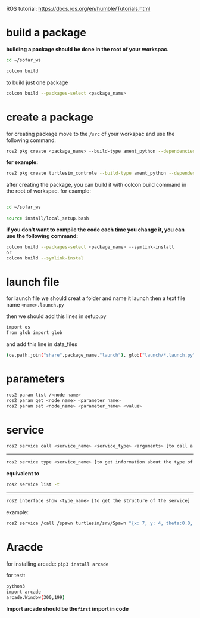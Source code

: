 ROS tutorial:
https://docs.ros.org/en/humble/Tutorials.html



# build a package
**building a package should be done in the root of your workspac.**

```sh
cd ~/sofar_ws

colcon build
```

to build just one package
```sh
colcon build --packages-select <package_name>
```
# create a package
for creating package move to the `/src` of your workspac and use the following command:
```sh
ros2 pkg create <package_name> --build-type ament_python --dependencies <dependencies> --node-name <node_name> 
```

**for example:**

```sh
ros2 pkg create turtlesim_controle --build-type ament_python --dependencies rclpy geometry_msgs turtlesim std_msgs --node-name turtle_controle_control
```

after creating the package, you can build it with colcon build command in the root of workspac. 
for example: 
```sh   

cd ~/sofar_ws
 
source install/local_setup.bash
```

**if you don't want to compile the code each time you change it, you can use the following command:** 
```sh
colcon build --packages-select <package_name> --symlink-install
or
colcon build --symlink-instal
```
# launch file
for launch file we should creat a folder and name it launch
then a text file name `<name>.launch.py`

then we should add this lines in setup.py
```sh
import os
from glob import glob
```

and add this line in data_files
```sh
(os.path.join("share",package_name,"launch"), glob("launch/*.launch.py")),
```

# parameters

```sh
ros2 param list /<node name>
ros2 param get <node_name> <parameter_name> 
ros2 param set <node_name> <parameter_name> <value>
```


# service
```sh
ros2 service call <service_name> <service_type> <arguments> [to call a service]
```
----
```sh
ros2 service type <service_name> [to get information about the type of the service]
```
**equivalent to** 
```sh
ros2 service list -t
```
----

    
```sh
ros2 interface show <type_name> [to get the structure of the service]
```

example:
```sh
ros2 service /call /spawn turtlesim/srv/Spawn "{x: 7, y: 4, theta:0.0, name:'turtle2'}"
```

# Aracde
for installing arcade:    `pip3 install arcade`

for test:
```sh
python3
import arcade
arcade.Window(300,199)
```

**Import arcade should be the`first` import in code**
